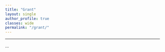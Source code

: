 ```yaml
---
title: "Grant"   
layout: single
author_profile: true 
classes: wide
permalink: "/grant/"  
---
```

----
...
